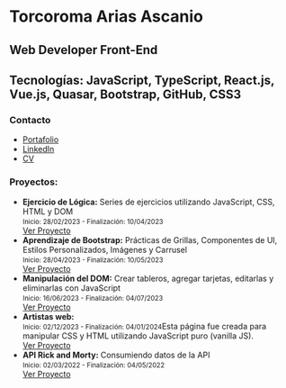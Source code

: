 <body>
    <div align="">
        <h1>Torcoroma Arias Ascanio</h1>
        <h2>Web Developer Front-End</h2>
        <h2>Tecnologías:  JavaScript, TypeScript, React.js, Vue.js, Quasar, Bootstrap, GitHub, CSS3 </h2>
        <h3>Contacto</h3>
        <ul>
            <li><a href="https://torco34.github.io/portafolio/">Portafolio</a></li>
            <li> <a href="https://www.linkedin.com/in/torcoroma-arias-ascanio-a20315227/">LinkedIn</a></li>
            <li><a href="https://torco34.github.io/portafolio/img/cvTorco.pdf">CV</a>   </li>
        </ul>            
        <h3>Proyectos:</h3>
        <ul>
            <li>
                <strong>Ejercicio de Lógica:</strong> Series de ejercicios utilizando JavaScript, CSS, HTML y DOM <br>
                <small>Inicio: 28/02/2023 - Finalización: 10/04/2023</small><br>
                <a href="https://torco34.github.io/aprendizajeTalentLogy/">Ver Proyecto</a>
            </li>
            <li>
                <strong>Aprendizaje de Bootstrap:</strong> Prácticas de Grillas, Componentes de UI, Estilos Personalizados, Imágenes y Carrusel <br>
                <small>Inicio: 28/04/2023 - Finalización: 10/05/2023</small><br>
                <a href="https://torco34.github.io/bootstrap-web/#galeria/">Ver Proyecto</a>
            </li>
            <li>
                <strong>Manipulación del DOM:</strong> Crear tableros, agregar tarjetas, editarlas y eliminarlas con JavaScript <br>
                <small>Inicio: 16/06/2023 - Finalización: 04/07/2023</small><br>
                <a href="https://torco34.github.io/administradorTareasTalentLogy/">Ver Proyecto</a>
            </li>
            <li>
                <strong>Artistas web:</strong>  <br>
                <small>Inicio: 02/12/2023 - Finalización: 04/01/2024</small>Esta página fue creada para manipular CSS y HTML utilizando JavaScript puro (vanilla JS).<br>
                <a href="https://torco34.github.io/artistas-web/">Ver Proyecto</a>
            </li>
            <li>
                <strong>API Rick and Morty:</strong> Consumiendo datos de la API <br>
                <small>Inicio: 02/03/2022 - Finalización: 04/05/2022</small><br>
                <a href="https://torco34.github.io/appRickAndMorty/">Ver Proyecto</a>
            </li>
        </ul>
    </div>
</body>

</html>
<!DOCTYPE html>
<html lang="en">
